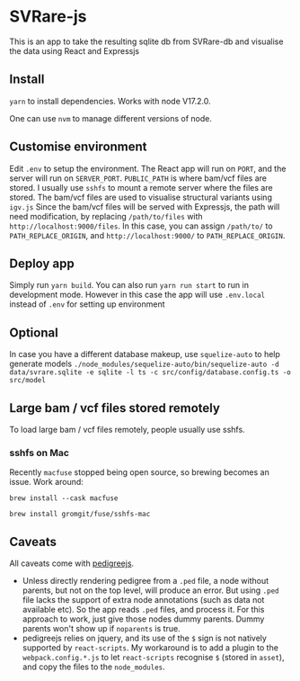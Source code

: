 # SVRare-js
This is an app to take the resulting sqlite db from SVRare-db and visualise the data using React and Expressjs

## Install
`yarn` to install dependencies.
Works with node V17.2.0.

One can use `nvm` to manage different versions of node.

## Customise environment
Edit `.env` to setup the environment. The React app will run on `PORT`, and the server will run on `SERVER_PORT`. `PUBLIC_PATH` is where bam/vcf files are stored. I usually use `sshfs` to mount a remote server where the files are stored. The bam/vcf files are used to visualise structural variants using `igv.js`
Since the bam/vcf files will be served with Expressjs, the path will need modification, by replacing `/path/to/files` with `http://localhost:9000/files`. In this case, you can assign `/path/to/` to `PATH_REPLACE_ORIGIN`, and `http://localhost:9000/` to `PATH_REPLACE_ORIGIN`.

## Deploy app
Simply run `yarn build`. You can also run `yarn run start` to run in development mode. However in this case the app will use `.env.local` instead of `.env` for setting up environment

## Optional
In case you have a different database makeup, use `squelize-auto` to help generate models
`./node_modules/sequelize-auto/bin/sequelize-auto -d data/svrare.sqlite -e sqlite -l ts -c src/config/database.config.ts -o src/model`

## Large bam / vcf files stored remotely
To load large bam / vcf files remotely, people usually use sshfs.
### sshfs on Mac
Recently `macfuse` stopped being open source, so brewing becomes an issue. Work around:

`brew install --cask macfuse`

`brew install gromgit/fuse/sshfs-mac`

## Caveats
All caveats come with [pedigreejs](https://ccge-boadicea.github.io/pedigreejs/).
- Unless directly rendering pedigree from a `.ped` file, a node without parents, but not on the top level, will produce an error. But using `.ped` file lacks the support of extra node annotations (such as data not available etc). So the app reads `.ped` files, and process it. For this approach to work, just give those nodes dummy parents. Dummy parents won't show up if `noparents` is true.  
- pedigreejs relies on jquery, and its use of the `$` sign is not natively supported by `react-scripts`. My workaround is to add a plugin to the `webpack.config.*.js` to let `react-scripts` recognise `$` (stored in `asset`), and copy the files to the `node_modules`.